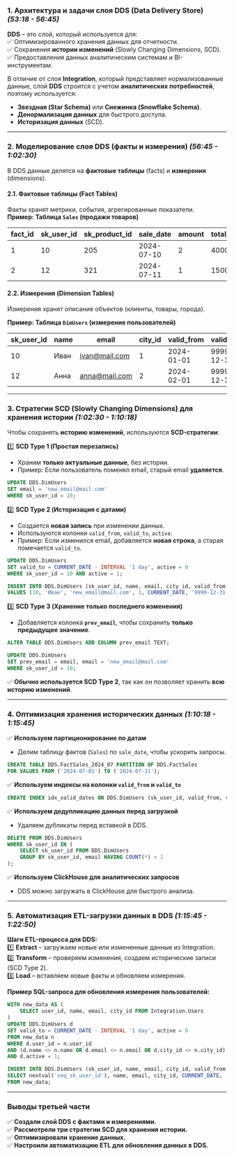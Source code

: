 ### **1. Архитектура и задачи слоя DDS (Data Delivery Store)** _(53:18 - 56:45)_

**DDS** – это слой, который используется для:  
✅ Оптимизированного хранения данных для отчетности.  
✅ Сохранения **истории изменений** (Slowly Changing Dimensions, SCD).  
✅ Предоставления данных аналитическим системам и BI-инструментам.

В отличие от слоя **Integration**, который представляет нормализованные данные, слой **DDS** строится с учетом **аналитических потребностей**, поэтому используется:

- **Звездная (Star Schema)** или **Снежинка (Snowflake Schema)**.
- **Денормализация данных** для быстрого доступа.
- **Историзация данных** (SCD).

---

### **2. Моделирование слоя DDS (факты и измерения)** _(56:45 - 1:02:30)_

В DDS данные делятся на **фактовые таблицы** (facts) и **измерения** (dimensions).

#### **2.1. Фактовые таблицы (Fact Tables)**

Факты хранят метрики, события, агрегированные показатели.  
**Пример: Таблица `Sales` (продажи товаров)**

|fact_id|sk_user_id|sk_product_id|sale_date|amount|total_price|
|---|---|---|---|---|---|
|1|10|205|2024-07-10|2|4000|
|2|12|321|2024-07-11|1|1500|

#### **2.2. Измерения (Dimension Tables)**

Измерения хранят описание объектов (клиенты, товары, города).

**Пример: Таблица `DimUsers` (измерение пользователей)**

|sk_user_id|name|email|city_id|valid_from|valid_to|active|
|---|---|---|---|---|---|---|
|10|Иван|[ivan@mail.com](mailto:ivan@mail.com)|1|2024-01-01|9999-12-31|1|
|12|Анна|[anna@mail.com](mailto:anna@mail.com)|2|2024-02-01|9999-12-31|1|

---

### **3. Стратегии SCD (Slowly Changing Dimensions) для хранения истории** _(1:02:30 - 1:10:18)_

Чтобы сохранять **историю изменений**, используются **SCD-стратегии**:

1️⃣ **SCD Type 1 (Простая перезапись)**

- Храним **только актуальные данные**, без истории.
- Пример: Если пользователь поменял email, старый email **удаляется**.

```sql
UPDATE DDS.DimUsers
SET email = 'new_email@mail.com'
WHERE sk_user_id = 10;
```

2️⃣ **SCD Type 2 (Историзация с датами)**

- Создается **новая запись** при изменении данных.
- Используются колонки `valid_from`, `valid_to`, `active`.
- Пример: Если изменился email, добавляется **новая строка**, а старая помечается `valid_to`.

```sql
UPDATE DDS.DimUsers
SET valid_to = CURRENT_DATE - INTERVAL '1 day', active = 0
WHERE sk_user_id = 10 AND active = 1;

INSERT INTO DDS.DimUsers (sk_user_id, name, email, city_id, valid_from, valid_to, active)
VALUES (10, 'Иван', 'new_email@mail.com', 1, CURRENT_DATE, '9999-12-31', 1);
```

3️⃣ **SCD Type 3 (Хранение только последнего изменения)**

- Добавляется колонка **`prev_email`**, чтобы сохранить **только предыдущее значение**.

```sql
ALTER TABLE DDS.DimUsers ADD COLUMN prev_email TEXT;

UPDATE DDS.DimUsers
SET prev_email = email, email = 'new_email@mail.com'
WHERE sk_user_id = 10;
```

✅ **Обычно используется SCD Type 2**, так как он позволяет хранить **всю историю изменений**.

---

### **4. Оптимизация хранения исторических данных** _(1:10:18 - 1:15:45)_

✅ **Используем партиционирование по датам**

- Делим таблицу фактов (`Sales`) по `sale_date`, чтобы ускорить запросы.

```sql
CREATE TABLE DDS.FactSales_2024_07 PARTITION OF DDS.FactSales
FOR VALUES FROM ('2024-07-01') TO ('2024-07-31');
```

✅ **Используем индексы на колонки `valid_from` и `valid_to`**

```sql
CREATE INDEX idx_valid_dates ON DDS.DimUsers (sk_user_id, valid_from, valid_to);
```

✅ **Используем дедупликацию данных перед загрузкой**

- Удаляем дубликаты перед вставкой в DDS.

```sql
DELETE FROM DDS.DimUsers
WHERE sk_user_id IN (
    SELECT sk_user_id FROM DDS.DimUsers
    GROUP BY sk_user_id, email HAVING COUNT(*) > 1
);
```

✅ **Используем ClickHouse для аналитических запросов**

- DDS можно загружать в ClickHouse для быстрого анализа.

---

### **5. Автоматизация ETL-загрузки данных в DDS** _(1:15:45 - 1:22:50)_

**Шаги ETL-процесса для DDS:**  
1️⃣ **Extract** – загружаем новые или измененные данные из Integration.  
2️⃣ **Transform** – проверяем изменения, создаем исторические записи (SCD Type 2).  
3️⃣ **Load** – вставляем новые факты и обновляем измерения.

**Пример SQL-запроса для обновления измерения пользователей:**

```sql
WITH new_data AS (
    SELECT user_id, name, email, city_id FROM Integration.Users
)
UPDATE DDS.DimUsers d
SET valid_to = CURRENT_DATE - INTERVAL '1 day', active = 0
FROM new_data n
WHERE d.user_id = n.user_id
AND (d.name <> n.name OR d.email <> n.email OR d.city_id <> n.city_id)
AND d.active = 1;

INSERT INTO DDS.DimUsers (sk_user_id, name, email, city_id, valid_from, valid_to, active)
SELECT nextval('seq_sk_user_id'), name, email, city_id, CURRENT_DATE, '9999-12-31', 1
FROM new_data;
```

---

### **Выводы третьей части**

✅ **Создали слой DDS с фактами и измерениями.**  
✅ **Рассмотрели три стратегии SCD для хранения истории.**  
✅ **Оптимизировали хранение данных.**  
✅ **Настроили автоматизацию ETL для обновления данных в DDS.**